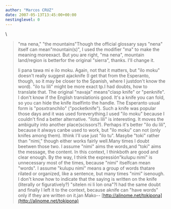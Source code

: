 ```yaml
---
author: "Marcos CRUZ"
date: 2007-05-13T13:45:00+00:00
nestinglevel: 0
---
```

\
> "ma nena," "the mountains"Though the official glossary says "nena" itself can mean"mountain(s)", I used the modifier "ma" to make the meaning moreexact. But you are right, "ma nena", mountain land/region is betterfor the original "sierra", thanks. I'll change it.
> 
> li pana tawa mi e ilo moku.
> Again, not that it matters, but "ilo moku" doesn't really suggest ajacknife (I get that from the
> Esperanto, though, so it may be closer to the Spanish, where I justdon't know the word). "ilo tu
> lili" might be more exact tp.I had doubts, how to translate that. The original "navaja" means"clasp knife" or "penknife". I don't know if the English translationis good. It's a knife you can fold, so you can hide the knife itselfinto the handle. The Esperanto usual form is "posxtranchilo" ("pocketknife"). Such a knife was popular those days and it was used foreverything.I used "ilo moku" because I couldn't find a better alternative. "ilotu lili" is interesting. It moves the ambiguity into another place(scissors?). Perhaps it's better "ilo du lili", because it always canbe used to work, but "ilo moku" can not (only knifes among them). Ithink I'll use just "ilo tu".
> Masybe "toki" rather than "nimi," though either works fairly well.Many times I doubt beetwen those two. I assume "nimi" aims the words,and "toki" aims the message, the content. In this context, I thinkboth are good and clear enough. By the way, I think the expressión"kulupu nimi" is unnecessary most of the times, because "nimi" itselfcan mean "words". I assume "kulupu nimi" means a group of words thatare rilated or organized, like a sentence, but many times "nimi" isenough.
> I don't know how to indicate
> that the saying is written on the knife
> (literally or figuratively?) "sitelen ni li lon ona"?I had the same doubt and finally I left it to the context, because aknife can "have words" only if they are written on it.jan Mako--
[http://alinome.net/tokipona](http://alinome.net/tokipona)